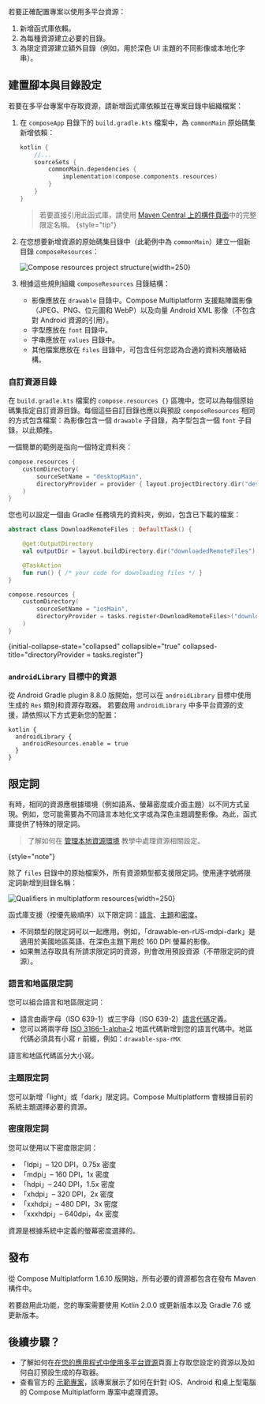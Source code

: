 [//]: # (title: 多平台資源的設定與配置)

<show-structure depth="3"/>

若要正確配置專案以使用多平台資源：

1.  新增函式庫依賴。
2.  為每種資源建立必要的目錄。
3.  為限定資源建立額外目錄（例如，用於深色 UI 主題的不同影像或本地化字串）。

## 建置腳本與目錄設定

若要在多平台專案中存取資源，請新增函式庫依賴並在專案目錄中組織檔案：

1.  在 `composeApp` 目錄下的 `build.gradle.kts` 檔案中，為 `commonMain` 原始碼集新增依賴：

    ```kotlin
    kotlin {
        //...
        sourceSets {
            commonMain.dependencies {
                implementation(compose.components.resources)
            }
        }
    }
    ```

    > 若要直接引用此函式庫，請使用 [Maven Central 上的構件頁面](https://central.sonatype.com/artifact/org.jetbrains.compose.components/components-resources)中的完整限定名稱。
    {style="tip"}

2.  在您想要新增資源的原始碼集目錄中（此範例中為 `commonMain`）建立一個新目錄 `composeResources`：

    ![Compose resources project structure](compose-resources-structure.png){width=250}

3.  根據這些規則組織 `composeResources` 目錄結構：

    *   影像應放在 `drawable` 目錄中。Compose Multiplatform 支援點陣圖影像（JPEG、PNG、位元圖和 WebP）以及向量 Android XML 影像（不包含對 Android 資源的引用）。
    *   字型應放在 `font` 目錄中。
    *   字串應放在 `values` 目錄中。
    *   其他檔案應放在 `files` 目錄中，可包含任何您認為合適的資料夾層級結構。

### 自訂資源目錄

在 `build.gradle.kts` 檔案的 `compose.resources {}` 區塊中，您可以為每個原始碼集指定自訂資源目錄。每個這些自訂目錄也應以與預設 `composeResources` 相同的方式包含檔案：為影像包含一個 `drawable` 子目錄，為字型包含一個 `font` 子目錄，以此類推。

一個簡單的範例是指向一個特定資料夾：

```kotlin
compose.resources {
    customDirectory(
        sourceSetName = "desktopMain",
        directoryProvider = provider { layout.projectDirectory.dir("desktopResources") }
    )
}
```

您也可以設定一個由 Gradle 任務填充的資料夾，例如，包含已下載的檔案：

```kotlin
abstract class DownloadRemoteFiles : DefaultTask() {

    @get:OutputDirectory
    val outputDir = layout.buildDirectory.dir("downloadedRemoteFiles")

    @TaskAction
    fun run() { /* your code for downloading files */ }
}

compose.resources {
    customDirectory(
        sourceSetName = "iosMain",
        directoryProvider = tasks.register<DownloadRemoteFiles>("downloadedRemoteFiles").map { it.outputDir.get() }
    )
}
```
{initial-collapse-state="collapsed" collapsible="true"  collapsed-title="directoryProvider = tasks.register<DownloadRemoteFiles>"}

### `androidLibrary` 目標中的資源
<secondary-label ref="Experimental"/>

從 Android Gradle plugin 8.8.0 版開始，您可以在 `androidLibrary` 目標中使用生成的 `Res` 類別和資源存取器。
若要啟用 `androidLibrary` 中多平台資源的支援，請依照以下方式更新您的配置：

```
kotlin {
  androidLibrary {
    androidResources.enable = true
  }
}
```

## 限定詞

有時，相同的資源應根據環境（例如語系、螢幕密度或介面主題）以不同方式呈現。例如，您可能需要為不同語言本地化文字或為深色主題調整影像。為此，函式庫提供了特殊的限定詞。

> 了解如何在 [管理本地資源環境](compose-resource-environment.md) 教學中處理資源相關設定。
>
{style="note"}

除了 `files` 目錄中的原始檔案外，所有資源類型都支援限定詞。使用連字號將限定詞新增到目錄名稱：

![Qualifiers in multiplatform resources](compose-resources-qualifiers.png){width=250}

函式庫支援（按優先級順序）以下限定詞：[語言](#language-and-regional-qualifiers)、[主題](#theme-qualifier)和[密度](#density-qualifier)。

*   不同類型的限定詞可以一起應用。例如，「drawable-en-rUS-mdpi-dark」是適用於美國地區英語、在深色主題下用於 160 DPI 螢幕的影像。
*   如果無法存取具有所請求限定詞的資源，則會改用預設資源（不帶限定詞的資源）。

### 語言和地區限定詞

您可以組合語言和地區限定詞：
*   語言由兩字母（ISO 639-1）或三字母（ISO 639-2）[語言代碼](https://www.loc.gov/standards/iso639-2/php/code_list.php)定義。
*   您可以將兩字母 [ISO 3166-1-alpha-2](https://en.wikipedia.org/wiki/ISO_3166-1_alpha-2) 地區代碼新增到您的語言代碼中。地區代碼必須具有小寫 `r` 前綴，例如：`drawable-spa-rMX`

語言和地區代碼區分大小寫。

### 主題限定詞

您可以新增「light」或「dark」限定詞。Compose Multiplatform 會根據目前的系統主題選擇必要的資源。

### 密度限定詞

您可以使用以下密度限定詞：

*   「ldpi」– 120 DPI，0.75x 密度
*   「mdpi」– 160 DPI，1x 密度
*   「hdpi」– 240 DPI，1.5x 密度
*   「xhdpi」– 320 DPI，2x 密度
*   「xxhdpi」– 480 DPI，3x 密度
*   「xxxhdpi」– 640dpi，4x 密度

資源是根據系統中定義的螢幕密度選擇的。

## 發布

從 Compose Multiplatform 1.6.10 版開始，所有必要的資源都包含在發布 Maven 構件中。

若要啟用此功能，您的專案需要使用 Kotlin 2.0.0 或更新版本以及 Gradle 7.6 或更新版本。

## 後續步驟？

*   了解如何在[在您的應用程式中使用多平台資源](compose-multiplatform-resources-usage.md)頁面上存取您設定的資源以及如何自訂預設生成的存取器。
*   查看官方的 [示範專案](https://github.com/JetBrains/compose-multiplatform/tree/master/components/resources/demo)，該專案展示了如何在針對 iOS、Android 和桌上型電腦的 Compose Multiplatform 專案中處理資源。